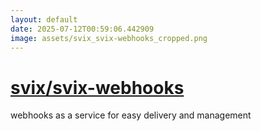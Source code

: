 ```yaml
---
layout: default
date: 2025-07-12T00:59:06.442909
image: assets/svix_svix-webhooks_cropped.png
---
```


# [svix/svix-webhooks](https://github.com/svix/svix-webhooks)

webhooks as a service for easy delivery and management
